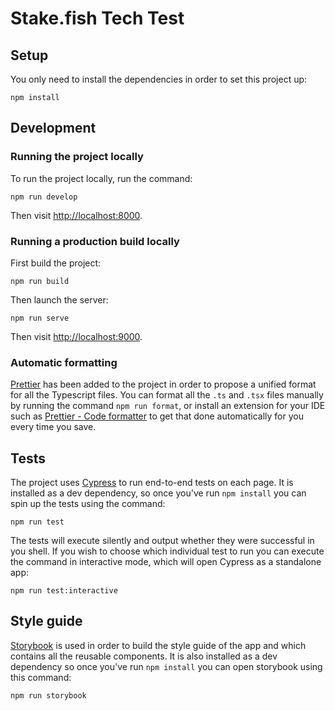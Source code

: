 # Stake.fish Tech Test

## Setup

You only need to install the dependencies in order to set this project up:

```shell
npm install
```

## Development

### Running the project locally

To run the project locally, run the command:

```shell
npm run develop
```

Then visit [http://localhost:8000](http://localhost:8000).

### Running a production build locally

First build the project:

```shell
npm run build
```

Then launch the server:

```shell
npm run serve
```

Then visit [http://localhost:9000](http://localhost:9000).

### Automatic formatting

[Prettier](https://prettier.io/) has been added to the project in order to propose a unified format for all the Typescript files. You can format all the `.ts` and `.tsx` files manually by running the command `npm run format`, or install an extension for your IDE such as [Prettier - Code formatter](https://marketplace.visualstudio.com/items?itemName=esbenp.prettier-vscode) to get that done automatically for you every time you save.

## Tests

The project uses [Cypress](https://www.cypress.io/) to run end-to-end tests on each page. It is installed as a dev dependency, so once you've run `npm install` you can spin up the tests using the command:

```shell
npm run test
```

The tests will execute silently and output whether they were successful in you shell.
If you wish to choose which individual test to run you can execute the command in interactive mode, which will open Cypress as a standalone app:

```shell
npm run test:interactive
```

## Style guide

[Storybook](https://storybook.js.org/) is used in order to build the style guide of the app and which contains all the reusable components. It is also installed as a dev dependency so once you've run `npm install` you can open storybook using this command:

```shell
npm run storybook
```
